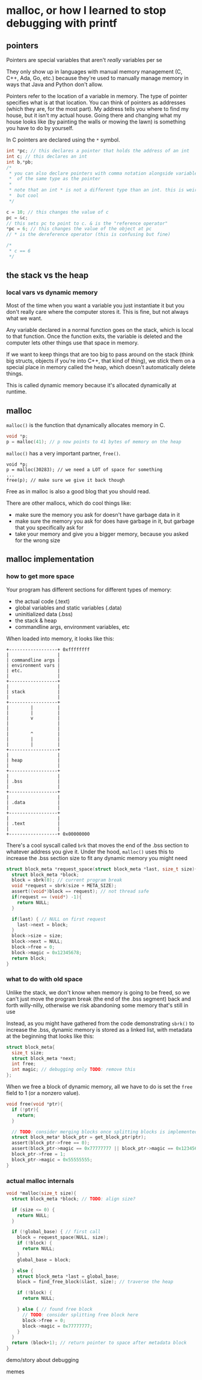 # malloc, or how I learned to stop debugging with printf

## pointers

Pointers are special variables that aren't *really* variables per se

They only show up in languages with manual memory management
(C, C++, Ada, Go, etc.) because they're used to manually manage memory
in ways that Java and Python don't allow.

Pointers refer to the location of a variable in memory. The type of
pointer specifies what is at that location. You can think of pointers
as addresses (which they are, for the most part). My address tells you
where to find my house, but it isn't my actual house. Going there and
changing what my house looks like (by painting the walls or mowing the
lawn) is something you have to do by yourself.

In C pointers are declared using the `*` symbol.

```c
int *pc; // this declares a pointer that holds the address of an int
int c; // this declares an int
int b,*pb;
/*
 * you can also declare pointers with comma notation alongside variables
 *  of the same type as the pointer
 *
 * note that an int * is not a different type than an int. this is weird
 *  but cool
 */

c = 10; // this changes the value of c
pc = &c;
// this sets pc to point to c. & is the "reference operator"
*pc = 6; // this changes the value of the object at pc
// * is the dereference operator (this is confusing but fine)

/*
 * c == 6
 */

```

## the stack vs the heap

### local vars vs dynamic memory

Most of the time when you want a variable you just instantiate it
but you don't really care where the computer stores it. This is fine,
but not always what we want.

Any variable declared in a normal function goes on the stack,
which is local to that function. Once the function exits, the variable
is deleted and the computer lets other things use that space in memory.

If we want to keep things that are too big to pass around on the stack
(think big structs, objects if you're into C++, that kind of thing),
we stick them on a special place in memory called the heap, which
doesn't automatically delete things.

This is called dynamic memory because it's allocated dynamically at
runtime.

## malloc

`malloc()` is the function that dynamically allocates memory in C.

```c
void *p;
p = malloc(41); // p now points to 41 bytes of memory on the heap
```

`malloc()` has a very important partner, `free()`.

```
void *p;
p = malloc(30283); // we need a LOT of space for something
...
free(p); // make sure we give it back though
```

Free as in malloc is also a good blog that you should read.

There are other mallocs, which do cool things like:

  * make sure the memory you ask for doesn't have garbage data in it
  * make sure the memory you ask for does have garbage in it, but garbage
  that you specifically ask for
  * take your memory and give you a bigger memory, because you asked
  for the wrong size

## malloc implementation

### how to get more space

Your program has different sections for different types of memory:

  * the actual code (.text)
  * global variables and static variables (.data)
  * uninitialized data (.bss)
  * the stack & heap
  * commandline args, environment variables, etc

When loaded into memory, it looks like this:

```
+------------------+ 0xffffffff
|                  |
| commandline args |
| environment vars |
| etc.             |
|                  |
+------------------+
|                  |
| stack            |
|                  |
+------------------+
|        |         |
|        |         |
|        v         |
|                  |
|                  |
|        ^         |
|        |         |
|        |         |
+------------------+
|                  |
| heap             |
|                  |
+------------------+
|                  |
| .bss             |
|                  |
+------------------+
|                  |
| .data            |
|                  |
+------------------+
|                  |
| .text            |
|                  |
+------------------+ 0x00000000

```

There's a cool syscall called `brk` that moves the end of the .bss
section to whatever address you give it. Under the hood, `malloc()`
uses this to increase the .bss section size to fit any dynamic memory
you might need

```c
struct block_meta *request_space(struct block_meta *last, size_t size){
  struct block_meta *block;
  block = sbrk(0); // current program break
  void *request = sbrk(size + META_SIZE);
  assert((void*)block == request); // not thread safe
  if(request == (void*) -1){
    return NULL;
  }

  if(last) { // NULL on first request
    last->next = block;
  }
  block->size = size;
  block->next = NULL;
  block->free = 0;
  block->magic = 0x12345678;
  return block;
}

```

### what to do with old space

Unlike the stack, we don't know when memory is going to be freed,
so we can't just move the program break (the end of the .bss segment)
back and forth willy-nilly, otherwise we risk abandoning some memory
that's still in use

Instead, as you might have gathered from the code demonstrating
`sbrk()` to increase the .bss, dynamic memory is stored as a linked
list, with metadata at the beginning that looks like this:

```c
struct block_meta{
  size_t size;
  struct block_meta *next;
  int free;
  int magic; // debugging only TODO: remove this
};
```

When we free a block of dynamic memory, all we have to do is set the
`free` field to 1 (or a nonzero value).

```c
void free(void *ptr){
  if (!ptr){
    return;
  }

  // TODO: consider merging blocks once splitting blocks is implemented
  struct block_meta* block_ptr = get_block_ptr(ptr);
  assert(block_ptr->free == 0);
  assert(block_ptr->magic == 0x77777777 || block_ptr->magic == 0x12345678);
  block_ptr->free = 1;
  block_ptr->magic = 0x55555555;
}
```

### actual malloc internals

```c
void *malloc(size_t size){
  struct block_meta *block; // TODO: align size?

  if (size <= 0) {
    return NULL;
  }

  if (!global_base) { // first call
    block = request_space(NULL, size);
    if (!block) {
      return NULL;
    }
    global_base = block;

  } else {
    struct block_meta *last = global_base;
    block = find_free_block(&last, size); // traverse the heap

    if (!block) {
      return NULL;

    } else { // found free block
      // TODO: consider splitting free block here
      block->free = 0;
      block->magic = 0x77777777;
    }
  }
  return (block+1); // return pointer to space after metadata block
}
```

demo/story about debugging

memes
